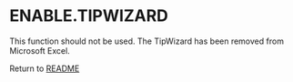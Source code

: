 # ENABLE.TIPWIZARD

This function should not be used. The TipWizard has been removed from
Microsoft Excel.



Return to [README](README.md)

